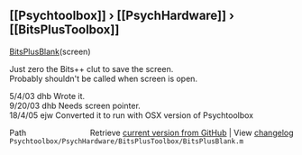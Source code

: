 ## [[Psychtoolbox]] &#8250; [[PsychHardware]] &#8250; [[BitsPlusToolbox]]

[BitsPlusBlank](BitsPlusBlank)(screen)  
  
Just zero the Bits++ clut to save the screen.  
Probably shouldn't be called when screen is open.  
  
5/4/03  dhb  Wrote it.  
9/20/03 dhb  Needs screen pointer.  
18/4/05 ejw  Converted it to run with OSX version of Psychtoolbox  




<div class="code_header" style="text-align:right;">
  <span style="float:left;">Path&nbsp;&nbsp;</span> <span class="counter">Retrieve <a href=
  "https://raw.github.com/Psychtoolbox-3/Psychtoolbox-3/beta/Psychtoolbox/PsychHardware/BitsPlusToolbox/BitsPlusBlank.m">current version from GitHub</a> | View <a href=
  "https://github.com/Psychtoolbox-3/Psychtoolbox-3/commits/beta/Psychtoolbox/PsychHardware/BitsPlusToolbox/BitsPlusBlank.m">changelog</a></span>
</div>
<div class="code">
  <code>Psychtoolbox/PsychHardware/BitsPlusToolbox/BitsPlusBlank.m</code>
</div>


